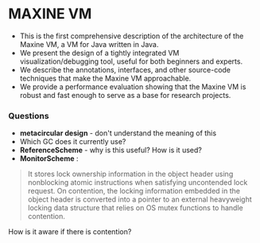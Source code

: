# **MAXINE VM**
- This is the first comprehensive description of the architecture of the Maxine VM, a
VM for Java written in Java.
- We present the design of a tightly integrated VM visualization/debugging tool, useful
for both beginners and experts.
- We describe the annotations, interfaces, and other source-code techniques that make
the Maxine VM approachable.
- We provide a performance evaluation showing that the Maxine VM is robust and
fast enough to serve as a base for research projects.

### Questions
- **metacircular design** - don't understand the meaning of this
- Which GC does it currently use?
- **ReferenceScheme** - why is this useful? How is it used?
- **MonitorScheme** :
> It stores lock ownership information in the object header
using nonblocking atomic instructions when satisfying uncontended lock request. On
contention, the locking information embedded in the object header is converted into
a pointer to an external heavyweight locking data structure that relies on OS mutex
functions to handle contention.

How is it aware if there is contention?
